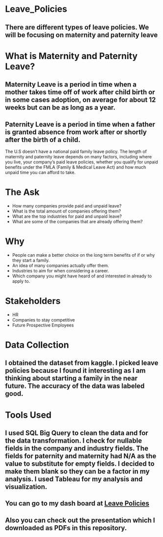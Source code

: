 # Leave_Policies

## There are different types of leave policies. We will be focusing on maternity and paternity leave

# What is Maternity and Paternity Leave?
## Maternity Leave is a period in time when a mother takes time off of work after child birth or in some cases adoption, on average for about 12 weeks but can be as long as a year.
## Paternity Leave is a period in time when a father is granted absence from work after or shortly after the birth of a child.
The U.S doesn’t have a national paid family leave policy. The length of maternity and paternity leave depends on many factors, including where you live, your company’s paid leave policies, whether you qualify for unpaid benefits under the FMLA (Family & Medical Leave Act) and how much unpaid time you can afford to take.

# The Ask
- How many companies provide paid and unpaid leave?
- What is the total amount of companies offering them?
- What are the top industries for paid and unpaid leave?
- What are some of the companies that are already offering them?

# Why
- People can make a better choice on the long term benefits of if or why they start a family.
- An idea of many companies actually offer them.
- Industries to aim for when considering a career.
- Which company you might have heard of and interested in already to apply to.

# Stakeholders
- HR
- Companies to stay competitive
- Future Prospective Employees

# Data Collection
## I obtained the dataset from kaggle. I picked leave policies because I found it interesting as I am thinking about starting a family in the near future. The accuracy of the data was labeled good.

# Tools Used
## I used SQL Big Query to clean the data and for the data transformation. I check for nullable fields in the company and industry fields. The fields for paternity and maternity had N/A as the value to substitute for empty fields. I decided to make them blank so they can be a factor in my analysis. I used Tableau for my analysis and visualization.

## You can go to my dash board at [Leave Policies](https://public.tableau.com/views/LeavePolicies/Dashboard1?:language=en-US&:display_count=n&:origin=viz_share_link)
## Also you can check out the presentation which I downloaded as PDFs in this repository.
